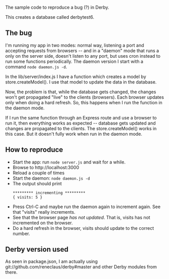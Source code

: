 The sample code to reproduce a bug (?) in Derby. 

This creates a database called derbytest6.

## The bug

I'm running my app in two modes: normal way, listening a port and accepting requests from browsers --  and in a "daemon" mode that runs a only on the server side, doesn't listen to any port, but uses cron instead to run some functions periodically. The daemon version I start with a command `node daemon.js -d`.

In the lib/server/index.js I have a function which creates a model by store.createModel(). I use that model to update the data in the database. 

Now, the problem is that, while the database gets changed, the changes won't get propagated "live" to the clients (browsers). Each browser updates only when doing a hard refresh. So, this happens when I run the function in the daemon mode.

If I run the same function through an Express route and use a browser to run it, then everything works as expected -- database gets updated and changes are propagated to the clients. The store.createModel() works in this case. But it doesn't fully work when run in the daemon mode.

## How to reproduce

- Start the app: run `node server.js` and wait for a while.
- Browse to http://localhost:3000
- Reload a couple of times
- Start the daemon: `node daemon.js -d`
- The output should print 
	```
	********* incrementing *********
	{ visits: 5 }
	```
- Press Ctrl-C and maybe run the daemon again to increment again. See that "visits" really increments.
- See that the browser page *has not updated*. That is, visits has not incremented on the browser.
- Do a hard refresh in the browser, visits should update to the correct number.

## Derby version used

As seen in package.json, I am actually using git://github.com/reneclaus/derby#master and other Derby modules from there.
